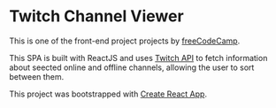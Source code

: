 # Twitch Channel Viewer

This is one of the front-end project projects by [freeCodeCamp](https://www.freecodecamp.org/challenges/use-the-twitchtv-json-api).

This SPA is built with ReactJS and uses [Twitch API](https://dev.twitch.tv/docs/) to fetch information about seected online and offline channels, allowing the user to sort between them.

This project was bootstrapped with [Create React App](https://github.com/facebookincubator/create-react-app).
